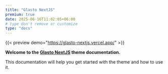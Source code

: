 ```yaml
---
title: "Glasto NextJS"
premium: true
date: 2025-06-16T11:02:05+06:00
# type don't remove or customize
type: "docs"
---
```


{{< preview demo="https://glasto-nextjs.vercel.app/" >}}

**Welcome to the [Glasto NextJS](https://themefisher.com/products/glasto-nextjs/) theme documentation.**

This documentation will help you get started with the theme and how to use it.
